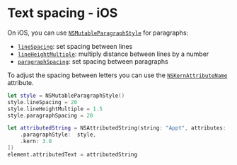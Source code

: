 # Text spacing - iOS

On iOS, you can use [`NSMutableParagraphStyle`](https://developer.apple.com/documentation/uikit/nsmutableparagraphstyle) for paragraphs:

- [`lineSpacing`](https://developer.apple.com/documentation/uikit/nsmutableparagraphstyle/1528742-linespacing): set spacing between lines
- [`lineHeightMultiple`](https://developer.apple.com/documentation/uikit/nsmutableparagraphstyle/1524596-lineheightmultiple): multiply distance between lines by a number
- [`paragraphSpacing`](https://developer.apple.com/documentation/uikit/nsmutableparagraphstyle/1532528-paragraphspacing): set spacing between paragraphs

To adjust the spacing between letters you can use the [`NSKernAttributeName`](https://developer.apple.com/documentation/uikit/nskernattributename) attribute.

```swift
let style = NSMutableParagraphStyle()
style.lineSpacing = 20
style.lineHeightMultiple = 1.5
style.paragraphSpacing = 20

let attributedString = NSAttributedString(string: "Appt", attributes: [
    .paragraphStyle:  style,
    .kern: 3.0
])
element.attributedText = attributedString
```
